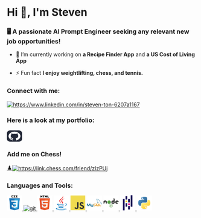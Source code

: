 <h1 align="left"> <Strong>Hi 👋, I'm Steven</Strong></h1>
<h3 align="left"> <Strong>🖥 A passionate AI Prompt Engineer seeking any relevant new job opportunities!</Strong></h3>

- 🔭 I’m currently working on **a Recipe Finder App** and **a US Cost of Living App**

- ⚡ Fun fact **I enjoy weightlifting, chess, and tennis.**

<h3 align="left">Connect with me:</h3>
<p align="left">
<a href="https://linkedin.com/in/https://www.linkedin.com/in/steven-ton-6207a1167" target="blank"><img align="center" src="https://raw.githubusercontent.com/rahuldkjain/github-profile-readme-generator/master/src/images/icons/Social/linked-in-alt.svg" alt="https://www.linkedin.com/in/steven-ton-6207a1167" height="30" width="40" /></a>
</p>
<h3 align="left">Here is a look at my portfolio: </h3>
<a href="https://ston00.github.io" target="blank"><img align="center" src="https://github.com/tandpfun/skill-icons/blob/main/icons/Github-Dark.svg" alt="https://ston00.github.io" height="30" width="40" /></a>
</p>
<h3 align="left">Add me on Chess! </h3>
<a href="https://link.chess.com/friend/zlzPUj" target="blank">♟️<img align="center" alt="https://link.chess.com/friend/zlzPUj" height="30" width="40" /></a>


<h3 align="left">Languages and Tools:</h3>
<p align="left"> <a href="https://www.w3schools.com/css/" target="_blank" rel="noreferrer"> <img src="https://raw.githubusercontent.com/devicons/devicon/master/icons/css3/css3-original-wordmark.svg" alt="css3" width="40" height="40"/> </a> <a href="https://git-scm.com/" target="_blank" rel="noreferrer"> <img src="https://www.vectorlogo.zone/logos/git-scm/git-scm-icon.svg" alt="git" width="40" height="40"/> </a> <a href="https://www.w3.org/html/" target="_blank" rel="noreferrer"> <img src="https://raw.githubusercontent.com/devicons/devicon/master/icons/html5/html5-original-wordmark.svg" alt="html5" width="40" height="40"/> </a> <a href="https://www.java.com" target="_blank" rel="noreferrer"> <img src="https://raw.githubusercontent.com/devicons/devicon/master/icons/java/java-original.svg" alt="java" width="40" height="40"/> </a> <a href="https://developer.mozilla.org/en-US/docs/Web/JavaScript" target="_blank" rel="noreferrer"> <img src="https://raw.githubusercontent.com/devicons/devicon/master/icons/javascript/javascript-original.svg" alt="javascript" width="40" height="40"/> </a> <a href="https://www.mysql.com/" target="_blank" rel="noreferrer"> <img src="https://raw.githubusercontent.com/devicons/devicon/master/icons/mysql/mysql-original-wordmark.svg" alt="mysql" width="40" height="40"/> </a> <a href="https://nodejs.org" target="_blank" rel="noreferrer"> <img src="https://raw.githubusercontent.com/devicons/devicon/master/icons/nodejs/nodejs-original-wordmark.svg" alt="nodejs" width="40" height="40"/> </a> <a href="https://pandas.pydata.org/" target="_blank" rel="noreferrer"> <img src="https://raw.githubusercontent.com/devicons/devicon/2ae2a900d2f041da66e950e4d48052658d850630/icons/pandas/pandas-original.svg" alt="pandas" width="40" height="40"/> </a> <a href="https://www.python.org" target="_blank" rel="noreferrer"> <img src="https://raw.githubusercontent.com/devicons/devicon/master/icons/python/python-original.svg" alt="python" width="40" height="40"/> </a> </p>

